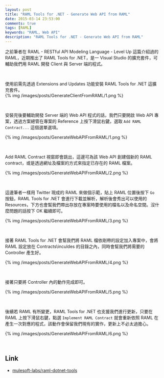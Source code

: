 ```yaml
---
layout: post
title: "RAML Tools for .NET - Generate Web API from RAML"
date: 2015-03-14 23:53:00
comments: true
tags: [RAML]
keywords: "RAML, Web API"
description: "RAML Tools for .NET - Generate Web API from RAML"
---
```


之前筆者在 RAML - RESTful API Modeling Language - Level Up 這篇介紹過的 RAML，近期推出了 RAML Tools for .NET，是一 Visual Studio 的擴充套件，可輔助我們用 RAML 開發 Client 與 Server 端的程式。

<!-- More -->

<br/>


使用前需先透過 Extensions and Updates 功能安裝 RAML Tools for .NET 這擴充套件。  
{% img /images/posts/GenerateClientFromRAML/1.png %}

<br/>


安裝完後要輔助開發 Server 端的 Web API 程式的話，我們只要開啟 Web API 專案，透過方案總管在專案的 Reference 上按下滑鼠右鍵，選取 `Add RAML Contract...` 這個選單選項。  

{% img /images/posts/GenerateWebAPIFromRAML/1.png %}

<br/>


Add RAML Contract 視窗即會跳出，這邊可為該 Web API 創建個新的 RAML contract，或是透過網址及檔案的方式來指定已存在的 RAML 檔案。  

{% img /images/posts/GenerateWebAPIFromRAML/2.png %}

<br/>


這邊筆者一樣用 Twitter 現成的 RAML 來做個示範，貼上 RAML 位置後按下 `Go` 按鈕，RAML Tools for .NET 會進行下載並解析，解析後會秀出可以使用的 Resources，下方也會幫我們帶出存放在專案時要使用的檔名以及命名空間。沒什麼問題的話按下 OK 繼續即可。  

{% img /images/posts/GenerateWebAPIFromRAML/3.png %}

<br/>


接著 RAML Tools for .NET 會幫我們將 RAML 檔依剛帶的設定加入專案中，會將 RAML 設定放在 Contracts\inculdes 的目錄之內，同時會幫我們將需要的 Controller 產生好。

{% img /images/posts/GenerateWebAPIFromRAML/4.png %}

<br/>


接著只要將 Controller 內的動作完成即可。  

{% img /images/posts/GenerateWebAPIFromRAML/5.png %}

<br/>


後續若 RAML 有所變更，RAML Tools for .NET 也支援我們進行更新，只要在 RAML 上按下滑鼠右鍵，點選 `Implement RAML Contract` 就會重新依照 RAML 在產生一次對應的程式，該動作會保留我們現有的實作，更新上不必太過擔心。  

{% img /images/posts/GenerateWebAPIFromRAML/6.png %}

<br/>


Link
----
* [mulesoft-labs/raml-dotnet-tools](https://github.com/mulesoft-labs/raml-dotnet-tools)
